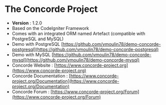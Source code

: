 # The Concorde Project
* **Version** : 1.2.0
* Based on the CodeIgniter Framework
* Comes with an integrated ORM named Artefact (compatible with PostgreSQL and MySQL)
* Demo with PostgreSQL [https://github.com/vmoulin78/demo-concorde-postgresql](https://github.com/vmoulin78/demo-concorde-postgresql)
* Demo with MySQL [https://github.com/vmoulin78/demo-concorde-mysql](https://github.com/vmoulin78/demo-concorde-mysql)
* Concorde Website : [https://www.concorde-project.org](https://www.concorde-project.org)
* Concorde Documentation : [https://www.concorde-project.org/Documentation](https://www.concorde-project.org/Documentation)
* Concorde Forum : [https://www.concorde-project.org/Forum](https://www.concorde-project.org/Forum)